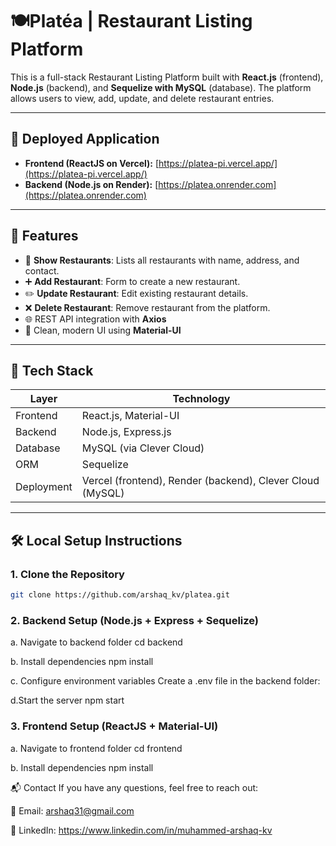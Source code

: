 # 🍽️Platéa | Restaurant Listing Platform

This is a full-stack Restaurant Listing Platform built with **React.js** (frontend), **Node.js** (backend), and **Sequelize with MySQL** (database). The platform allows users to view, add, update, and delete restaurant entries.

---

## 🚀 Deployed Application

- **Frontend (ReactJS on Vercel):** [https://platea-pi.vercel.app/](https://platea-pi.vercel.app/)
- **Backend (Node.js on Render):** [https://platea.onrender.com](https://platea.onrender.com)


---

## 📌 Features

- 📝 **Show Restaurants**: Lists all restaurants with name, address, and contact.
- ➕ **Add Restaurant**: Form to create a new restaurant.
- ✏️ **Update Restaurant**: Edit existing restaurant details.
- ❌ **Delete Restaurant**: Remove restaurant from the platform.
- 🌐 REST API integration with **Axios**
- 💅 Clean, modern UI using **Material-UI**

---

## 🧠 Tech Stack

| Layer      | Technology              |
|------------|--------------------------|
| Frontend   | React.js, Material-UI    |
| Backend    | Node.js, Express.js      |
| Database   | MySQL (via Clever Cloud) |
| ORM        | Sequelize                |
| Deployment | Vercel (frontend), Render (backend), Clever Cloud (MySQL) |

---

## 🛠️ Local Setup Instructions

### 1. Clone the Repository

```bash
git clone https://github.com/arshaq_kv/platea.git
```

### 2. Backend Setup (Node.js + Express + Sequelize)

a. Navigate to backend folder
cd backend

b. Install dependencies
npm install

c. Configure environment variables
Create a .env file in the backend folder:

d.Start the server
npm start

### 3. Frontend Setup (ReactJS + Material-UI)

a. Navigate to frontend folder
cd frontend

b. Install dependencies
npm install


📬 Contact
If you have any questions, feel free to reach out:

📧 Email: arshaq31@gmail.com

💼 LinkedIn: https://www.linkedin.com/in/muhammed-arshaq-kv

